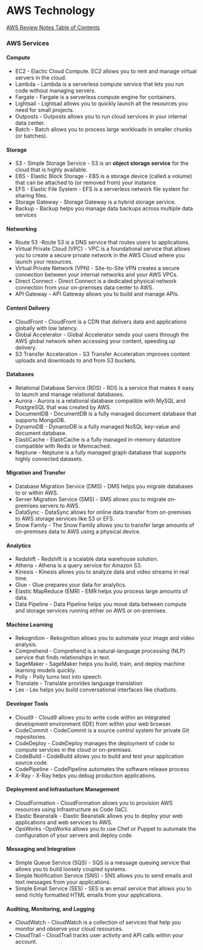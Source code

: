 # AWS Technology

[AWS Review Notes Table of Contents](https://github.com/pslucas0212/AWS-Review-Notes)

### AWS Services

#### Compute
- EC2 - Elactic Cloud Compute. EC2 allows you to rent and manage virtual servers in the cloud. 
- Lambda - Lambda is a serverless compute service that lets you run code without managing servers.
- Fargate - Fargate is a serverless compute engine for containers.
- Lightsail - Lightsail allows you to quickly launch all the resources you need for small projects.
- Outposts - Outposts allows you to run cloud services in your internal data center.
- Batch - Batch allows you to process large workloads in smaller chunks (or batches).

#### Storage
- S3 - Simple Storage Service - S3 is an **object storage service** for the cloud that is highly available.
- EBS - Elastic Block Storage - EBS is a storage device (called a volume) that can be attached to (or removed from) your instance.
- EFS - Elastic File System - EFS is a serverless network file system for sharing files.
- Storage Gateway - Storage Gateway is a hybrid storage service.
- Backup - Backup helps you manage data backups across multiple data services

#### Networking
- Route 53 -Route 53 is a DNS service that routes users to applications.
- Virtual Private Cloud (VPC) - VPC is a foundational service that allows you to create a secure private network in the AWS Cloud where you launch your resources.
- Virtual Private Network (VPN) - Site-to-Site VPN creates a secure connection between your internal networks and your AWS VPCs. 
- Direct Connect - Direct Connect is a dedicated physical network connection from your on-premises data center to AWS.
- API Gateway - API Gateway allows you to build and manage APIs.

#### Content Delivery
- CloudFront - CloudFront is a CDN that delivers data and applications globally with low latency.
- Global Accelerator - Global Accelerator sends your users through the AWS global network when accessing your content, speeding up delivery.
- S3 Transfer Acceleration - S3 Transfer Acceleration improves content uploads and downloads to and from S3 buckets.

#### Databases
- Relational Database Service (RDS) - RDS is a service that makes it easy to launch and manage relational databases.
- Aurora - Aurora is a relational database compatible with MySQL and PostgreSQL that was created by AWS.
- DocumentDB - DocumentDB is a fully managed document database that supports MongoDB.
- DynamoDB - DynamoDB is a fully managed NoSQL key-value and document database.
- ElastiCache - ElastiCache is a fully managed in-memory datastore compatible with Redis or Memcached.
- Neptune - Neptune is a fully managed graph database that supports highly connected datasets.

#### Migration and Transfer
- Database Migration Service (DMS) - DMS helps you migrate databases to or within AWS.
- Server Migration Service (SMS) - SMS allows you to migrate on-premises servers to AWS.
- DataSync - DataSync allows for online data transfer from on-premises to AWS storage services like S3 or EFS.
- Snow Family - The Snow Family allows you to transfer large amounts of on-premises data to AWS using a physical device.

#### Analytics
- Redshift -  Redshift is a scalable data warehouse solution.
- Athena - Athena is a query service for Amazon S3.
- Kinesis - Kinesis allows you to analyze data and video streams in real time.
- Glue - Glue prepares your data for analytics.
- Elastic MapReduce (EMR) - EMR helps you process large amounts of data.
- Data Pipeline - Data Pipeline helps you move data between compute and storage services running either on AWS or on-premises.


#### Machine Learning
- Rekognition - Rekognition allows you to automate your image and video analysis.
- Comprehend - Comprehend is a natural-language processing (NLP) service that finds relationships in text.
- SageMaker - SageMaker helps you build, train, and deploy machine learning models quickly.
- Polly - Polly turns text into speech.
- Translate - Translate provides language translation
- Lex - Lex helps you build conversational interfaces like chatbots.

#### Developer Tools
- Cloud9 - Cloud9 allows you to write code within an integrated development environment (IDE) from within your web browser.  
- CodeCommit - CodeCommit is a source control system for private Git repositories.  
- CodeDeploy - CodeDeploy manages the deployment of code to compute services in the cloud or on-premises.
- CodeBuild - CodeBuild allows you to build and test your application source code.
- CodePipeline - CodePipeline automates the software release process
- X-Ray - X-Ray helps you debug production applications.

#### Deployment and Infrastucture Management
- CloudFormation - CloudFormation allows you to provision AWS resources using Infrastructure as Code (IaC).
- Elastic Beanstalk - Elastic Beanstalk allows you to deploy your web applications and web services to AWS.
- OpsWorks -OpsWorks allows you to use Chef or Puppet to automate the configuration of your servers and deploy code.

#### Messaging and Integration
- Simple Queue Service (SQS) - SQS is a message queuing service that allows you to build loosely coupled systems.
- Simple Notification Service (SNS) - SNS allows you to send emails and text messages from your applications.
- Simple Email Service (SES) - SES is an email service that allows you to send richly formatted HTML emails from your applications.

#### Auditing, Monitoring, and Logging
- CloudWatch - CloudWatch is a collection of services that help you monitor and observe your cloud resources.
- CloudTrail - CloudTrail tracks user activity and API calls within your account.
